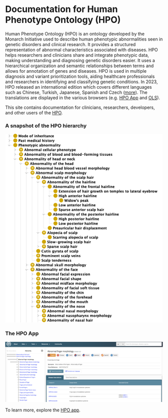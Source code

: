# Documentation for Human Phenotype Ontology (HPO)

Human Phenotype Ontology (HPO) is an ontology developed by the Monarch Initiative used to describe human phenotypic abnormalities seen in genetic disorders and clinical research.
It provides a structured representation of abnormal characteristics associated with diseases.
HPO helps researchers and clinicians share and integrate phenotypic data, making understanding and diagnosing genetic disorders easier.
It uses a hierarchical organization and semantic relationships between terms and allows for annotation of genes and diseases. HPO is used in multiple diagnosis and variant prioritization tools, aiding healthcare professionals and researchers in identifying and classifying genetic conditions.
In 2023, HPO released an international edition which covers different languages such as Chinese, Turkish, Japanese, Spanish and Czech ([more](https://obophenotype.github.io/hpo-translations/)).
The translations are displayed in the various browsers (e.g. [HPO App](https://hpo.jax.org/app/browse/term/HP:0001166) and [OLS](https://www.ebi.ac.uk/ols4/ontologies/hp)).

This site contains documentation for clinicians, researchers, developers, and other users of the [HPO](https://hpo.jax.org/app/).

### A snapshot of the HPO hierarchy

![HPO Hierarchy](img/hpo-hierarchy.png)

### The HPO App

![HPO App](img/hpo-app.png)

To learn more, explore the [HPO app](https://hpo.jax.org/app/).
